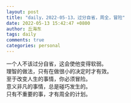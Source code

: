 ```yaml
---
layout: post
title: "daily，2022-05-13，过分自省，周全，冒险"
date: 2022-05-13 15:42:47 +0800
author: 丘海东 
tags: daily
comments: true
categories: personal
---
```

一个人不该过分自省，这会使他变得软弱。  
理智的做法，只有在做很小的决定时才有效。  
至于改变人生的事情，你必须冒险。  
意义非凡的事情，总是碰巧发生的。  
只有不重要的事，才有周全的计划。  

